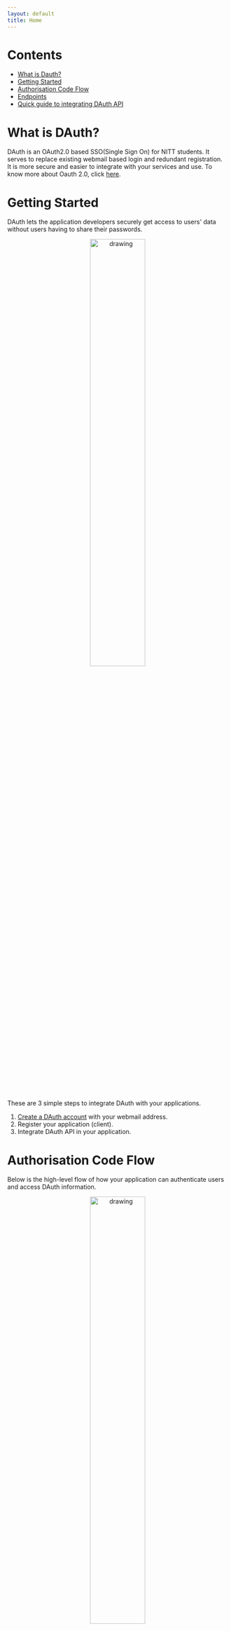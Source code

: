 ```yaml
---
layout: default
title: Home
---
```


# Contents
* [What is Dauth?](#what-is-dauth)
* [Getting Started](#getting-started)
* [Authorisation Code Flow](#authorisation-code-flow)
* [Endpoints](#endpoints)
* [Quick guide to integrating DAuth API](#quick-guide-to-integrating-dauth-api)

# What is DAuth?
DAuth is an OAuth2.0 based SSO(Single Sign On) for NITT students. It serves to replace existing webmail based login and redundant registration. It is more secure and easier to integrate with your services and use. 
To know more about Oauth 2.0, click [here](https://oauth.net/2/).

# Getting Started
DAuth lets the application developers securely get access to users' data without users having to share their passwords.  

<center><img src="images/getting-started.png" alt="drawing" width="50%" /></center>   

These are 3 simple steps to integrate DAuth with your applications.
1. [Create a DAuth account](https://auth.delta.nitt.edu/register) with your webmail address. 
2. Register your application (client).
3. Integrate DAuth API in your application. 

# Authorisation Code Flow

Below is the high-level flow of how your application can authenticate users and access DAuth information.   

<center><img src="images/code-flow.png" alt="drawing" width="50%" /></center>   

### Client Registration

A client i.e. the application making protected resource requests on behalf of the user(resource owner) or authenticating the user has to be signed up before. 
After creating a DAuth account, navigate to the Clients section and register your application there.
Homepage URL - This is the homepage URL of your application. 
Ex: `www.example.com`

Callback URL - This is where the user(resource owner) will be redirected back after an authorization request is made. 
Ex: `www.example.com/callback`  

### Client Credentials

A registered client will get some credentials. They include Client ID, Client secret - A unique secret key and a redirectURI - Callback url that you’ve registered the application with.

# Endpoints

### Authorize Endpoint
The user has to give consent for your application to use their DAuth information.The authorization endpoint is used to interact with the user and obtain an authorization grant.  The authorization server MUST first verify the identity of the resource owner.

```
POST /authorize HTTP/1.1
Host: auth.delta.nitt.edu
Content-Type: application/x-www-form-urlencoded
Request Parameters:
    Required: true
    ParamType: Query
    DataType: String
```   

| Parameter | Description |
| --- | --- |
| client_id | Obtained during client registration. |
| redirect_uri | This should typically be the callback url provided during client registration. | 
| response_type | It tells the authorization server which grant to execute. Use `response_type=code` for authorization code. |
| grant_type | Use `grant_type=authorization_code` for authorization grant flow. |
| state | Used for security purposes. If this request parameter is set in the request, then it is returned to the application as part of the redirect_uri. | 
| scope | Scopes have been defined in [bottom](#scopes). |
| nonce | It is a client generated string. It will be present in the token and hence the client can validate the token. |

Example: `client_id=qwdsfgwrTHNHRMYUKTILY&redirect_uri=https%3A%2F%2Fstackoverflow.com%2F&response_type=code&grant_type=authorization_code&state=sdafsdghb&scope=email+openid+profile&nonce=bscsbascbadcsbasccabs`   

If the user authorizes, upon success, the user is redirected back to redirect_uri with authorization code and state as query parameters.

### Token

The token endpoint is used by the client to obtain an access token by presenting its authorization grant. The user should be unaware of this request(backchannel communication).

```
POST /oauth/token HTTP/1.1
Host: auth.delta.nitt.edu
Content-Type: application/x-www-form-urlencoded
Request Parameters:
    Required: true
    ParamType: Query
    DataType: String
```    

| Parameter | Description |
| --- | --- |
| client_id | Obtained during client registration. |
| client_secret | Obtained during client registration. | 
| grant_type | Use `grant_type=authorization_code` for authorization grant flow. |
| code | Authorization code obtained through `/authorize` call. |
| redirect_uri | The callback_url client has registered with. |

Example: `client_id=qwdsfgwrTHNHRMYUKTILY&client_secret=csadvfbgnrwmywtkulifjrknjvnjrnlrnjvlnfvnflv&grant_type=authorization_code&code=f65dbf63a96650e689ef9f800a63ed67177ebe45&redirect_uri=https%3A%2F%2Fstackoverflow.com%2F`  
  
On success, the response would contain  

| Parameter | Description |
| --- | --- |
| access_token |The token for accessing user resources |
| state | The state sent during authorize call is returned back |
| id_token | This token is sent if the initial `/authorize` call made involves openid in scope param |

### Key

```
GET /oauth/oidc/key HTTP/1.1
Host: auth.delta.nitt.edu
```
This route returns Jwks used to verify id_token.

### Resource api(user scope)

Request format:
```
POST /resources/user HTTP/1.1
Host: auth.delta.nitt.edu
Authorization: Bearer 02f71255ee95a04d6066de3969bb52f466c90572
```   

Response : 
```
user object (i.e the resources)
```


The access token is to be sent as a bearer token in headers(authorization header). The resources authorized by the user can be finally accessed.

### Scopes

The authorization and token endpoints allow the client to specify the scope of the access request using the "scope" request parameter.  

Accepted Scopes
1. openid
  - Specifying open_id scope sends id_token in the response of /token call.
2. email
  - Includes email of user in id token
3. profile
  - Includes name in id token
4. user  
  - Gives user object.

# Quick guide to integrating DAuth API 

1. Create a DAuth account and register client
2. UI  
<center><img src="images/login-with-dauth.png" alt="drawing" width="50%" /></center>  

3. Once the user clicks the button, make a call to `/authorize` endpoint with the query parameters mentioned above
4. The user will be redirected back to callback_url you’ve provided during client registration and gets code (authorization code) and state as query parameters 
5. Make a backchannel post request to `/oauth/token` using query parameters mentioned above.
6. Response will be token(authorization) and id_token(authentication). Id_token will be sent back only if oidc scope is added in step 3.
7. Finally, with that token, do a POST request to `auth.delta.nitt.edu/resources/user` to get the user details. The token must be sent as a bearer token in headers(authorization header).